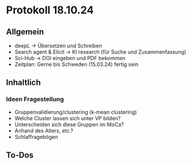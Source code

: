 # Protokoll 18.10.24
## Allgemein
- deepL -> Übersetzen und Schreiben
- Search agent & Elicit -> KI research (für Suche und Zusammenfassung)
- Sci-Hub -> DOI eingeben und PDF bekommen
- Zeitplan: Gerne bis Schweden (15.03.24) fertig sein
## Inhaltlich
### Ideen Fragestellung
- Gruppenvalidierung/clustering (k-mean clustering)
-   Welche Cluster lassen sich unter VP bilden?
- Unterscheiden sich diese Gruppen im MoCa?
- Anhand des Alters, etc.?
- Schlaffragebögen
## To-Dos

